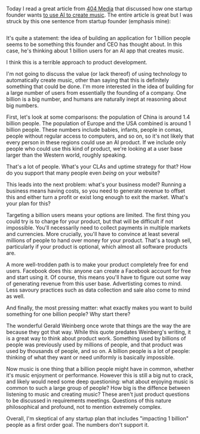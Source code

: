 Today I read a great article from [404 Media](https://www.404media.co) that discussed how one startup founder wants [to use AI to create music](https://www.404media.co/ceo-of-ai-music-company-says-people-dont-like-making-music/). The entire article is great but I was struck by this one sentence from startup founder (emphasis mine): 

```We didn’t just want to build a company that makes the current crop of creators 10 percent faster or makes it 10 percent easier to make music. _If you want to impact the way a billion people experience music you have to build something for a billion people._
```

It's quite a statement: the idea of building an application for 1 billion people seems to be something this founder and CEO has thought about. In this case, he's thinking about 1 billion users for an AI app that creates music. 

I think this is a terrible approach to product development. 

I'm not going to discuss the value (or lack thereof) of using technology to automatically create music, other than saying that this is definitely something that could be done. I'm more interested in the idea of building for a large number of users from essentially the founding of a company. One billion is a big number, and humans are naturally inept at reasoning about big numbers. 

First, let's look at some comparisons: the population of China is around 1.4 billion people. The population of Europe and the USA combined is around 1 billion people. These numbers include babies, infants, people in comas, people without regular access to computers, and so on, so it's not likely that every person in these regions could use an AI product. If we include only people who could use this kind of product, we're looking at a user base larger than the Western world, roughly speaking.

That's a lot of people. What's your CLAs and uptime strategy for that? How do you support that many people even _being_ on your website?

This leads into the next problem: what's your business model? Running a business means having costs, so you need to generate revenue to offset this and either turn a profit or exist long enough to exit the market. What's your plan for this? 

Targeting a billion users means your options are limited. The first thing you could try is to charge for your product, but that will be difficult if not impossible. You'll necessarily need to collect payments in multiple markets and currencies. More crucially, you'll have to convince at least several millions of people to hand over money for your product. That's a tough sell, particularly if your product is optional, which almost all software products are.

A more well-trodden path is to make your product completely free for end users. Facebook does this: anyone can create a Facebook account for free and start using it. Of course, this means you'll have to figure out some way of generating revenue from this user base. Advertisting comes to mind. Less savoury practices such as data collection and sale also come to mind as well.

And finally, the most pressing matter: what exactly makes you want to build something for one billion people? Why start there?

The wonderful Gerald Weinberg once wrote that things are the way the are because they got that way. While this quote predates Weinberg's writing, it is a great way to think about product work. Something used by billions of people was previously used by millions of people, and that product was used by thousands of people, and so on. A billion people is a lot of people: thinking of what they want or need uniformly is basically impossible.

Now music is one thing that a billion people might have in common, whether it's music enjoyment or performance. However this is still a big nut to crack, and likely would need some deep questioning: what about enjoying music is common to such a large group of people? How big is the diffence between listening to music and creating music? These aren't just product questions to be discussed in requirements meetings. Questions of this nature philosophical and profound, not to mention extremely complex.

Overall, I'm skeptical of any startup plan that includes "impacting 1 billion" people as a first order goal. The numbers don't support it.
